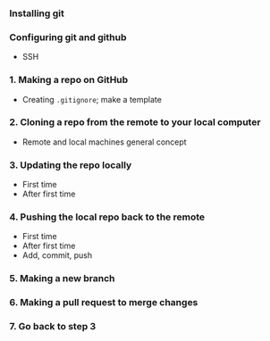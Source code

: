 ### Installing git
### Configuring git and github
- SSH
### 1. Making a repo on GitHub
- Creating `.gitignore`; make a template
### 2. Cloning a repo from the remote to your local computer
- Remote and local machines general concept
### 3. Updating the repo locally
- First time
- After first time
### 4. Pushing the local repo back to the remote
- First time
- After first time
- Add, commit, push
### 5. Making a new branch
### 6. Making a pull request to merge changes
### 7. Go back to step 3